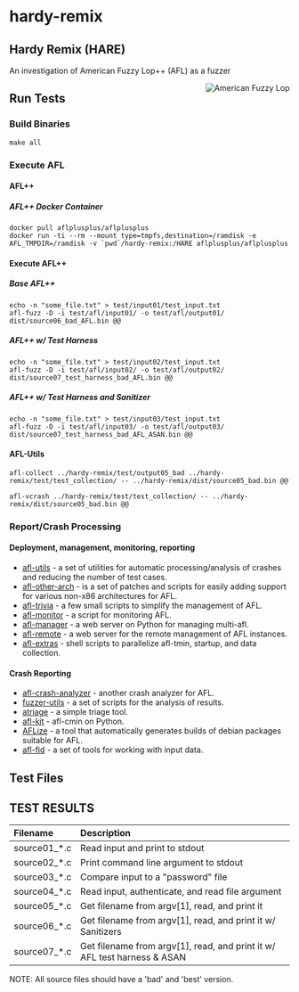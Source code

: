 # hardy-remix

## Hardy Remix (HARE)

An investigation of American Fuzzy Lop++ (AFL) as a fuzzer

<img align="right" src="https://upload.wikimedia.org/wikipedia/commons/a/a4/Conejillo_de_indias.jpg" alt="American Fuzzy Lop">

## Run Tests

### Build Binaries

`make all`

### Execute AFL

#### AFL++

##### AFL++ Docker Container

```
docker pull aflplusplus/aflplusplus
docker run -ti --rm --mount type=tmpfs,destination=/ramdisk -e AFL_TMPDIR=/ramdisk -v `pwd`/hardy-remix:/HARE aflplusplus/aflplusplus
```

#### Execute AFL++

##### Base AFL++

```
echo -n "some_file.txt" > test/input01/test_input.txt
afl-fuzz -D -i test/afl/input01/ -o test/afl/output01/ dist/source06_bad_AFL.bin @@
```

##### AFL++ w/ Test Harness

```
echo -n "some_file.txt" > test/input02/test_input.txt
afl-fuzz -D -i test/afl/input02/ -o test/afl/output02/ dist/source07_test_harness_bad_AFL.bin @@
```

##### AFL++ w/ Test Harness and Sanitizer

```
echo -n "some_file.txt" > test/input03/test_input.txt
afl-fuzz -D -i test/afl/input03/ -o test/afl/output03/ dist/source07_test_harness_bad_AFL_ASAN.bin @@
```

#### AFL-Utils

`afl-collect ../hardy-remix/test/output05_bad ../hardy-remix/test/test_collection/ -- ../hardy-remix/dist/source05_bad.bin @@`

`afl-vcrash ../hardy-remix/test/test_collection/ -- ../hardy-remix/dist/source05_bad.bin @@`

### Report/Crash Processing

#### Deployment, management, monitoring, reporting

 * [afl-utils](https://gitlab.com/rc0r/afl-utils) - a set of utilities for automatic processing/analysis of crashes and reducing the number of test cases.
 * [afl-other-arch](https://github.com/shellphish/afl-other-arch) - is a set of patches and scripts for easily adding support for various non-x86 architectures for AFL.
 * [afl-trivia](https://github.com/bnagy/afl-trivia) - a few small scripts to simplify the management of AFL.
 * [afl-monitor](https://github.com/reflare/afl-monitor) - a script for monitoring AFL.
 * [afl-manager](https://github.com/zx1340/afl-manager) - a web server on Python for managing multi-afl.
 * [afl-remote](https://github.com/block8437/afl-remote) - a web server for the remote management of AFL instances.
 * [afl-extras](https://github.com/fekir/afl-extras) - shell scripts to parallelize afl-tmin, startup, and data collection.

#### Crash Reporting

 * [afl-crash-analyzer](https://github.com/floyd-fuh/afl-crash-analyzer) - another crash analyzer for AFL.
 * [fuzzer-utils](https://github.com/ThePatrickStar/fuzzer-utils) - a set of scripts for the analysis of results.
 * [atriage](https://github.com/Ayrx/atriage) - a simple triage tool.
 * [afl-kit](https://github.com/kcwu/afl-kit) - afl-cmin on Python.
 * [AFLize](https://github.com/d33tah/aflize) - a tool that automatically generates builds of debian packages suitable for AFL.
 * [afl-fid](https://github.com/FoRTE-Research/afl-fid) - a set of tools for working with input data.

## Test Files

## TEST RESULTS

| Filename     | Description                                                              |
| :----------- | :----------------------------------------------------------------------- |
| source01_*.c | Read input and print to stdout                                           |
| source02_*.c | Print command line argument to stdout                                    |
| source03_*.c | Compare input to a "password" file                                       |
| source04_*.c | Read input, authenticate, and read file argument                         |
| source05_*.c | Get filename from argv[1], read, and print it                            |
| source06_*.c | Get filename from argv[1], read, and print it w/ Sanitizers              |
| source07_*.c | Get filename from argv[1], read, and print it w/ AFL test harness & ASAN |

NOTE: All source files should have a 'bad' and 'best' version.
